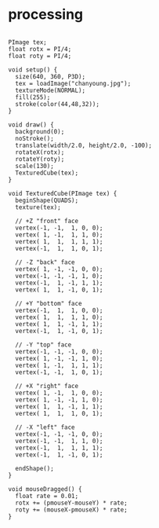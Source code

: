 # processing
<pre><code>
PImage tex;
float rotx = PI/4;
float roty = PI/4;

void setup() {
  size(640, 360, P3D);
  tex = loadImage("chanyoung.jpg");
  textureMode(NORMAL);
  fill(255);
  stroke(color(44,48,32));
}

void draw() {
  background(0);
  noStroke();
  translate(width/2.0, height/2.0, -100);
  rotateX(rotx);
  rotateY(roty);
  scale(130);
  TexturedCube(tex);
}

void TexturedCube(PImage tex) {
  beginShape(QUADS);
  texture(tex);

  // +Z "front" face
  vertex(-1, -1,  1, 0, 0);
  vertex( 1, -1,  1, 1, 0);
  vertex( 1,  1,  1, 1, 1);
  vertex(-1,  1,  1, 0, 1);

  // -Z "back" face
  vertex( 1, -1, -1, 0, 0);
  vertex(-1, -1, -1, 1, 0);
  vertex(-1,  1, -1, 1, 1);
  vertex( 1,  1, -1, 0, 1);

  // +Y "bottom" face
  vertex(-1,  1,  1, 0, 0);
  vertex( 1,  1,  1, 1, 0);
  vertex( 1,  1, -1, 1, 1);
  vertex(-1,  1, -1, 0, 1);

  // -Y "top" face
  vertex(-1, -1, -1, 0, 0);
  vertex( 1, -1, -1, 1, 0);
  vertex( 1, -1,  1, 1, 1);
  vertex(-1, -1,  1, 0, 1);

  // +X "right" face
  vertex( 1, -1,  1, 0, 0);
  vertex( 1, -1, -1, 1, 0);
  vertex( 1,  1, -1, 1, 1);
  vertex( 1,  1,  1, 0, 1);

  // -X "left" face
  vertex(-1, -1, -1, 0, 0);
  vertex(-1, -1,  1, 1, 0);
  vertex(-1,  1,  1, 1, 1);
  vertex(-1,  1, -1, 0, 1);

  endShape();
}

void mouseDragged() {
  float rate = 0.01;
  rotx += (pmouseY-mouseY) * rate;
  roty += (mouseX-pmouseX) * rate;
}
</code></pre>
